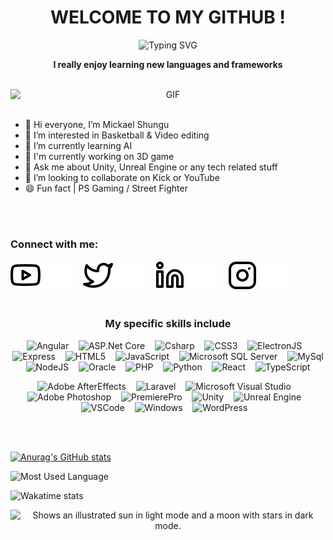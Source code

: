 <div align="center">
 <h1>WELCOME TO MY GITHUB !</h1>

 ![Typing SVG](https://readme-typing-svg.herokuapp.com?color=ff7f00&center=true&vCenter=true&width=600&lines=Hi+there+👋,+I+am+Mickael+Shungu;+Welcome+to+My+Profile+!;Over+5+years+of+programming+experience;Always+learning+new+things+;Machine+learning+enthusiast)

 <p>
  <strong>
   I really enjoy learning new languages and frameworks
  </strong>
 </p>
<br>

 <img alt="GIF" src="https://media.tenor.com/2uyENRmiUt0AAAAC/coding.gif" style="display: block; margin-left: auto; margin-right: auto;" />
</div>
<br>

- 👋 Hi everyone, I’m Mickael Shungu
- 👀 I’m interested in Basketball & Video editing
- 🌱 I’m currently learning AI
- 🔬 I'm currently working on 3D game
- 💬 Ask me about Unity, Unreal Engine or any tech related stuff
- 💞️ I’m looking to collaborate on Kick or YouTube
- 😄 Fun fact | PS Gaming / Street Fighter
<br>
<br>

### Connect with me:

[![img_contact](./img/youtube-light.svg)](https://youtube.com/@thel4stnephilimtm500#gh-light-mode-only)
[![img_contact](./img/youtube-dark.svg)](https://youtube.com/@thel4stnephilimtm500#gh-dark-mode-only)
&nbsp;&nbsp;
[![img_contact](./img/twitter-light.svg)](https://twitter.com/TheL4stNephilim#gh-light-mode-only)
[![img_contact](./img/twitter-dark.svg)](https://twitter.com/TheL4stNephilim#gh-dark-mode-only)
&nbsp;&nbsp;
[![img_contact](./img/linkedin-light.svg)](https://www.linkedin.com/in/mickael-shungu-a87275198#gh-light-mode-only)
[![img_contact](./img/linkedin-dark.svg)](https://www.linkedin.com/in/mickael-shungu-a87275198#gh-dark-mode-only)
&nbsp;&nbsp;
[![img_contact](./img/instagram-light.svg)](https://instagram.com/mswesl#gh-light-mode-only)
[![img_contact](./img/instagram-dark.svg)](https://instagram.com/mswesl#gh-dark-mode-only)
<br>
<br>

<h3 align="center">
<strong>My specific skills include</strong>
</h3>

<div align="center">
 <p>
  <img alt="Angular" width="30px" src="https://cdn.jsdelivr.net/gh/devicons/devicon/icons/angularjs/angularjs-original.svg" />
  &nbsp;&nbsp;
  <img alt="ASP.Net Core" width="30px" src="https://cdn.jsdelivr.net/gh/devicons/devicon/icons/dotnetcore/dotnetcore-original.svg" />
  &nbsp;&nbsp;
  <img alt="Csharp" width="30px" src="https://cdn.jsdelivr.net/gh/devicons/devicon/icons/csharp/csharp-original.svg" />
  &nbsp;&nbsp;
  <img alt="CSS3" width="30px" src="https://cdn.jsdelivr.net/gh/devicons/devicon/icons/css3/css3-original.svg" />
  &nbsp;&nbsp;
  <img alt= "ElectronJS" width= "30px" src="https://cdn.jsdelivr.net/gh/devicons/devicon/icons/electron/electron-original.svg" />
  &nbsp;&nbsp;
  <img alt="Express" width="30px" src="https://cdn.jsdelivr.net/gh/devicons/devicon/icons/express/express-original.svg" />
  &nbsp;&nbsp;
  <img alt="HTML5" width="30px" src="https://cdn.jsdelivr.net/gh/devicons/devicon/icons/html5/html5-original.svg" />
  &nbsp;&nbsp;
  <img alt="JavaScript" width="30px" src="https://cdn.jsdelivr.net/gh/devicons/devicon/icons/javascript/javascript-plain.svg" />
  &nbsp;&nbsp;
  <img alt="Microsoft SQL Server" width="30px" src="https://cdn.jsdelivr.net/gh/devicons/devicon/icons/microsoftsqlserver/microsoftsqlserver-plain.svg" />
  &nbsp;&nbsp;
  <img alt="MySql" width="30px" src="https://cdn.jsdelivr.net/gh/devicons/devicon/icons/mysql/mysql-original.svg" />
  &nbsp;&nbsp;
  <img alt="NodeJS" width="30px" src="https://cdn.jsdelivr.net/gh/devicons/devicon/icons/nodejs/nodejs-original.svg" />
  &nbsp;&nbsp;
  <img alt="Oracle" width="30px" src="https://cdn.jsdelivr.net/gh/devicons/devicon/icons/oracle/oracle-original.svg" />
  &nbsp;&nbsp;
  <img alt="PHP" width="30px" src="https://cdn.jsdelivr.net/gh/devicons/devicon/icons/php/php-original.svg" />
  &nbsp;&nbsp;
  <img alt="Python" width="30px" src="https://cdn.jsdelivr.net/gh/devicons/devicon/icons/python/python-original.svg" />
  &nbsp;&nbsp;
  <img alt="React" width="30px" src="https://cdn.jsdelivr.net/gh/devicons/devicon/icons/react/react-original.svg" />
  &nbsp;&nbsp;
  <img alt="TypeScript" width="30px" src="https://cdn.jsdelivr.net/gh/devicons/devicon/icons/typescript/typescript-plain.svg" />
  &nbsp;&nbsp;
 <p/>

 <p>
  <img alt="Adobe AfterEffects" width="30px" src="https://cdn.jsdelivr.net/gh/devicons/devicon/icons/aftereffects/aftereffects-original.svg" />
  &nbsp;&nbsp;
  <img alt="Laravel" width="30px" src="https://cdn.jsdelivr.net/gh/devicons/devicon/icons/laravel/laravel-plain.svg" />
  &nbsp;&nbsp;
  <img alt="Microsoft Visual Studio" width="30px" src="https://cdn.jsdelivr.net/gh/devicons/devicon/icons/visualstudio/visualstudio-plain.svg" />
  &nbsp;&nbsp;
  <img alt="Adobe Photoshop" width="30px" src="https://cdn.jsdelivr.net/gh/devicons/devicon/icons/photoshop/photoshop-plain.svg" />
  &nbsp;&nbsp;
  <img alt="PremierePro" width="30px" src="https://cdn.jsdelivr.net/gh/devicons/devicon/icons/premierepro/premierepro-original.svg" />
  &nbsp;&nbsp;
  <img alt="Unity" width="30px" src="https://cdn.jsdelivr.net/gh/devicons/devicon/icons/unity/unity-original.svg" />
  &nbsp;&nbsp;
  <img alt="Unreal Engine" width="30px" src="https://cdn.jsdelivr.net/gh/devicons/devicon/icons/unrealengine/unrealengine-original.svg" />
  &nbsp;&nbsp;
  <img alt="VSCode" width="30px" src="https://cdn.jsdelivr.net/gh/devicons/devicon/icons/vscode/vscode-original.svg" />
  &nbsp;&nbsp;
  <img alt="Windows" width="30px" src="https://cdn.jsdelivr.net/gh/devicons/devicon/icons/windows8/windows8-original.svg" />
  &nbsp;&nbsp;
  <img alt="WordPress" width="30px" src="https://cdn.jsdelivr.net/gh/devicons/devicon/icons/wordpress/wordpress-plain.svg" />
  &nbsp;&nbsp;
 </p>
</div>
<br>
<br>

[![Anurag's GitHub stats](https://github-readme-stats.vercel.app/api?username=thel4stnephilim&show_icons=true&hide_border=false&title_color=3B1F94f&icon_color=ff7f00&bg_color=09131B&text_color=ffffff&border_color=0c1a25)](https://github.com/anuraghazra/github-readme-stats)

![Most Used Language](https://github-readme-stats.vercel.app/api/top-langs/?username=thel4stnephilim&layout=compact&hide=html&title_color=3B1F94f&icon_color=ff7f00&bg_color=09131B&text_color=ffffff&border_color=0c1a25)

![Wakatime stats](https://github-readme-stats-taupe-two.vercel.app/api/wakatime?username=thel4stnephilim&hide_title=true&hide_border=true&langs_count=5&bg_color=00000000&text_color=777)

<div align="center">
 <picture>
  <source media="(prefers-color-scheme: dark)" srcset="https://user-images.githubusercontent.com/25423296/163456776-7f95b81a-f1ed-45f7-b7ab-8fa810d529fa.png">
  <source media="(prefers-color-scheme: light)" srcset="https://user-images.githubusercontent.com/25423296/163456779-a8556205-d0a5-45e2-ac17-42d089e3c3f8.png">
  <img alt="Shows an illustrated sun in light mode and a moon with stars in dark mode." src="https://user-images.githubusercontent.com/25423296/163456779-a8556205-d0a5-45e2-ac17-42d089e3c3f8.png">
 <picture>
</div>
